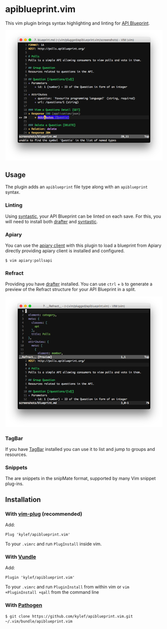 # apiblueprint.vim

This vim plugin brings syntax highlighting and linting for [API
Blueprint](http://apiblueprint.org).

![API Blueprint Plugin Screenshot](screenshots/syntax.png)

## Usage

The plugin adds an `apiblueprint` file type along with an `apiblueprint`
syntax.

### Linting

Using [syntastic](https://github.com/scrooloose/syntastic), your API Blueprint
can be linted on each save. For this, you will need to install both
[drafter](https://github.com/apiaryio/drafter#install) and
[syntastic](https://github.com/scrooloose/syntastic#2-installation).

### Apiary

You can use the [apiary client](https://github.com/apiaryio/apiary-client) with
this plugin to load a blueprint from Apiary directly providing apiary client is
installed and configured.

```shell
$ vim apiary:pollsapi
```

### Refract

Providing you have [drafter](https://github.com/apiaryio/drafter#install)
installed. You can use `ctrl` + `b` to generate a preview of the Refract
structure for your API Blueprint in a split.

![](screenshots/refract.png)

### TagBar

If you have [TagBar](https://github.com/majutsushi/tagbar) installed you can use it 
to list and jump to groups and resources.

### Snippets

The are snippets in the snipMate format, supported by many Vim snippet plug-ins.

## Installation

### With [vim-plug](https://github.com/junegunn/vim-plug) (recommended)

Add:

```viml
Plug 'kylef/apiblueprint.vim'
```

To your `.vimrc` and run `PlugInstall` inside vim.

### With [Vundle](https://github.com/gmarik/vundle)

Add:

```viml
Plugin 'kylef/apiblueprint.vim'
```

To your `.vimrc` and run `PluginInstall` from within vim or `vim
+PluginInstall +qall` from the command line

### With [Pathogen](https://github.com/tpope/vim-pathogen)

```shell
$ git clone https://github.com/kylef/apiblueprint.vim.git ~/.vim/bundle/apiblueprint.vim
```
